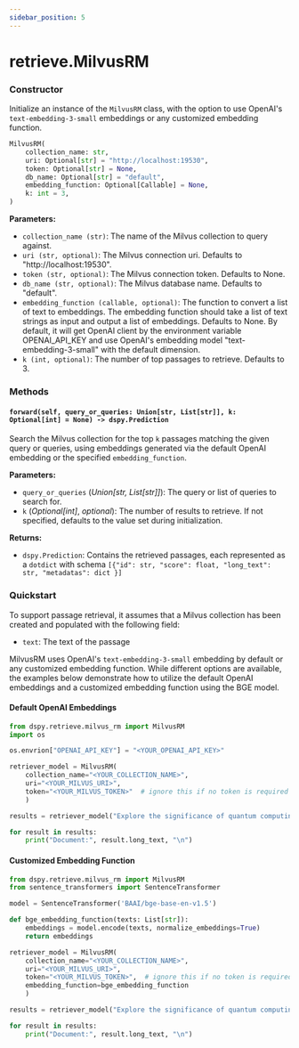 ```yaml
---
sidebar_position: 5
---
```


# retrieve.MilvusRM

### Constructor

Initialize an instance of the `MilvusRM` class, with the option to use OpenAI's `text-embedding-3-small` embeddings or any customized embedding function.

```python
MilvusRM(
    collection_name: str,
    uri: Optional[str] = "http://localhost:19530",
    token: Optional[str] = None,
    db_name: Optional[str] = "default",
    embedding_function: Optional[Callable] = None,
    k: int = 3,
)
```

**Parameters:**
- `collection_name (str)`: The name of the Milvus collection to query against.
- `uri (str, optional)`: The Milvus connection uri. Defaults to "http://localhost:19530".
- `token (str, optional)`: The Milvus connection token. Defaults to None.
- `db_name (str, optional)`: The Milvus database name. Defaults to "default".
- `embedding_function (callable, optional)`: The function to convert a list of text to embeddings.
    The embedding function should take a list of text strings as input and output a list of embeddings.
    Defaults to None. By default, it will get OpenAI client by the environment variable OPENAI_API_KEY and use OpenAI's embedding model "text-embedding-3-small" with the default dimension.
- `k (int, optional)`: The number of top passages to retrieve. Defaults to 3.

### Methods

#### `forward(self, query_or_queries: Union[str, List[str]], k: Optional[int] = None) -> dspy.Prediction`

Search the Milvus collection for the top `k` passages matching the given query or queries, using embeddings generated via the default OpenAI embedding or the specified `embedding_function`.

**Parameters:**
- `query_or_queries` (_Union[str, List[str]]_): The query or list of queries to search for.
- `k` (_Optional[int]_, _optional_): The number of results to retrieve. If not specified, defaults to the value set during initialization.

**Returns:**
- `dspy.Prediction`: Contains the retrieved passages, each represented as a `dotdict` with schema `[{"id": str, "score": float, "long_text": str, "metadatas": dict }]`

### Quickstart

To support passage retrieval, it assumes that a Milvus collection has been created and populated with the following field:

- `text`: The text of the passage

MilvusRM uses OpenAI's `text-embedding-3-small` embedding by default or any customized embedding function.
While different options are available, the examples below demonstrate how to utilize the default OpenAI embeddings and a customized embedding function using the BGE model.

#### Default OpenAI Embeddings

```python
from dspy.retrieve.milvus_rm import MilvusRM
import os

os.envrion["OPENAI_API_KEY"] = "<YOUR_OPENAI_API_KEY>"

retriever_model = MilvusRM(
    collection_name="<YOUR_COLLECTION_NAME>",
    uri="<YOUR_MILVUS_URI>",
    token="<YOUR_MILVUS_TOKEN>"  # ignore this if no token is required for Milvus connection
    )

results = retriever_model("Explore the significance of quantum computing", k=5)

for result in results:
    print("Document:", result.long_text, "\n")
```


#### Customized Embedding Function

```python
from dspy.retrieve.milvus_rm import MilvusRM
from sentence_transformers import SentenceTransformer

model = SentenceTransformer('BAAI/bge-base-en-v1.5')

def bge_embedding_function(texts: List[str]):
    embeddings = model.encode(texts, normalize_embeddings=True)
    return embeddings

retriever_model = MilvusRM(
    collection_name="<YOUR_COLLECTION_NAME>",
    uri="<YOUR_MILVUS_URI>",
    token="<YOUR_MILVUS_TOKEN>",  # ignore this if no token is required for Milvus connection
    embedding_function=bge_embedding_function
    )

results = retriever_model("Explore the significance of quantum computing", k=5)

for result in results:
    print("Document:", result.long_text, "\n")
```
